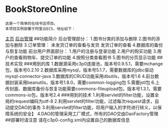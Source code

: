 # BookStoreOnline
	这是一个简单的在线书店项目。
	本项目实例部署于阿里云ECS，地址如下：
[主页](http://101.200.146.66/bookstoreonline/)
[后台管理](http://101.200.146.66/bookstoreonline/manager.jsp)
##功能简介
	后台管理部分：
		1.图书分类的添加与删除
		2.图书的添加与删除
		3.订单管理：
			未发货订单的查看与发货
			发货订单的查看
		4.数据库的备份与恢复功能
	前台用户界面部分：
		1.用户的注册与登录功能
		2.用户的购买功能
		3.用户的查看购物车、提交订单的功能
		4.按照分类查看图书
		5.图书的分页显示功能
##技术实现
###用到的库
	1.数据源采用c3p0连接池，版本号0.9.5.1，需要mchange包，版本号0.2.10
	2.数据库采用mysql，版本号5.1.7，需要数据库的jdbc驱动mysql-connector-java
	3.数据库的CRUD功能采用dbutils，版本号1.6
	4.前台数据封装采用beanutils，版本号1.8.0，需要common-logging包
	5.需要jstl包
	6.上传封面、数据库备份与恢复功能需要commons-fileupload包，版本号1.3.1，需要commons-io包，版本号2.4
###用到的技术
	1.利用servlet的filter功能，设置全局的request编码为utf-8
	2.利用servlet的filter功能，过滤每次request请求，自动提交DAO的事务
	3.利用servlet的filter功能，将用户输入的字符进行转义，以保障系统的安全】
	4.DAO的管理采用工厂模式，所有的DAO交由DaoFactory管理
##部署时请注意
	请在c3p0-config.xml内设置自己的数据库信息

